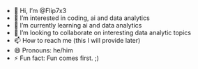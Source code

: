 - 👋 Hi, I’m @Flip7x3
- 👀 I’m interested in coding, ai and data analytics
- 🌱 I’m currently learning ai and data analytics
- 💞️ I’m looking to collaborate on interesting data analytic topics
- 📫 How to reach me (this I will provide later)
- 😄 Pronouns: he/him
- ⚡ Fun fact: Fun comes first. ;)

<!---
Flip7x3/Flip7x3 is a ✨ special ✨ repository because its `README.md` (this file) appears on your GitHub profile.
You can click the Preview link to take a look at your changes.
--->
